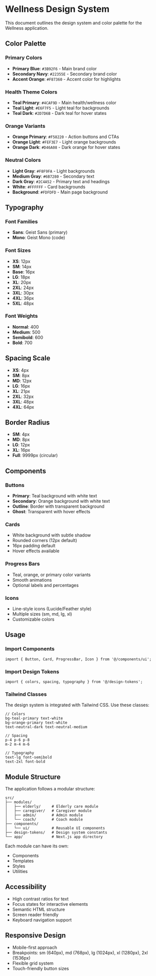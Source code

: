 # Wellness Design System

This document outlines the design system and color palette for the Wellness application.

## Color Palette

### Primary Colors
- **Primary Blue**: `#3B92F6` - Main brand color
- **Secondary Navy**: `#22355E` - Secondary brand color  
- **Accent Orange**: `#F87360` - Accent color for highlights

### Health Theme Colors
- **Teal Primary**: `#4CAF9D` - Main health/wellness color
- **Teal Light**: `#E6F7F5` - Light teal for backgrounds
- **Teal Dark**: `#2D7D6B` - Dark teal for hover states

### Orange Variants
- **Orange Primary**: `#F58220` - Action buttons and CTAs
- **Orange Light**: `#FEF3E7` - Light orange backgrounds
- **Orange Dark**: `#D46A08` - Dark orange for hover states

### Neutral Colors
- **Light Gray**: `#F8F9FA` - Light backgrounds
- **Medium Gray**: `#6B7280` - Secondary text
- **Dark Gray**: `#2C4A52` - Primary text and headings
- **White**: `#FFFFFF` - Card backgrounds
- **Background**: `#FDFDFD` - Main page background

## Typography

### Font Families
- **Sans**: Geist Sans (primary)
- **Mono**: Geist Mono (code)

### Font Sizes
- **XS**: 12px
- **SM**: 14px
- **Base**: 16px
- **LG**: 18px
- **XL**: 20px
- **2XL**: 24px
- **3XL**: 30px
- **4XL**: 36px
- **5XL**: 48px

### Font Weights
- **Normal**: 400
- **Medium**: 500
- **Semibold**: 600
- **Bold**: 700

## Spacing Scale

- **XS**: 4px
- **SM**: 8px
- **MD**: 12px
- **LG**: 16px
- **XL**: 21px
- **2XL**: 32px
- **3XL**: 48px
- **4XL**: 64px

## Border Radius

- **SM**: 4px
- **MD**: 8px
- **LG**: 12px
- **XL**: 16px
- **Full**: 9999px (circular)

## Components

### Buttons
- **Primary**: Teal background with white text
- **Secondary**: Orange background with white text
- **Outline**: Border with transparent background
- **Ghost**: Transparent with hover effects

### Cards
- White background with subtle shadow
- Rounded corners (12px default)
- 16px padding default
- Hover effects available

### Progress Bars
- Teal, orange, or primary color variants
- Smooth animations
- Optional labels and percentages

### Icons
- Line-style icons (Lucide/Feather style)
- Multiple sizes (sm, md, lg, xl)
- Customizable colors

## Usage

### Import Components
```tsx
import { Button, Card, ProgressBar, Icon } from '@/components/ui';
```

### Import Design Tokens
```tsx
import { colors, spacing, typography } from '@/design-tokens';
```

### Tailwind Classes
The design system is integrated with Tailwind CSS. Use these classes:

```tsx
// Colors
bg-teal-primary text-white
bg-orange-primary text-white
text-neutral-dark text-neutral-medium

// Spacing
p-4 p-6 p-8
m-2 m-4 m-6

// Typography
text-lg font-semibold
text-2xl font-bold
```

## Module Structure

The application follows a modular structure:

```
src/
├── modules/
│   ├── elderly/     # Elderly care module
│   ├── caregiver/   # Caregiver module
│   ├── admin/       # Admin module
│   └── coach/       # Coach module
├── components/
│   └── ui/          # Reusable UI components
├── design-tokens/   # Design system constants
└── app/             # Next.js app directory
```

Each module can have its own:
- Components
- Templates
- Styles
- Utilities

## Accessibility

- High contrast ratios for text
- Focus states for interactive elements
- Semantic HTML structure
- Screen reader friendly
- Keyboard navigation support

## Responsive Design

- Mobile-first approach
- Breakpoints: sm (640px), md (768px), lg (1024px), xl (1280px), 2xl (1536px)
- Flexible grid system
- Touch-friendly button sizes